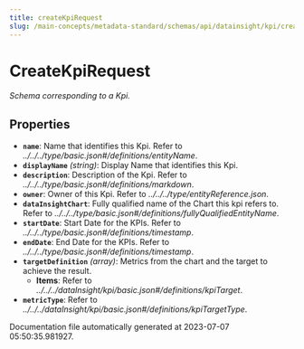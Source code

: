 ```yaml
---
title: createKpiRequest
slug: /main-concepts/metadata-standard/schemas/api/datainsight/kpi/createkpirequest
---
```


# CreateKpiRequest

*Schema corresponding to a Kpi.*

## Properties

- **`name`**: Name that identifies this Kpi. Refer to *../../../type/basic.json#/definitions/entityName*.
- **`displayName`** *(string)*: Display Name that identifies this Kpi.
- **`description`**: Description of the Kpi. Refer to *../../../type/basic.json#/definitions/markdown*.
- **`owner`**: Owner of this Kpi. Refer to *../../../type/entityReference.json*.
- **`dataInsightChart`**: Fully qualified name of the Chart this kpi refers to. Refer to *../../../type/basic.json#/definitions/fullyQualifiedEntityName*.
- **`startDate`**: Start Date for the KPIs. Refer to *../../../type/basic.json#/definitions/timestamp*.
- **`endDate`**: End Date for the KPIs. Refer to *../../../type/basic.json#/definitions/timestamp*.
- **`targetDefinition`** *(array)*: Metrics from the chart and the target to achieve the result.
  - **Items**: Refer to *../../../dataInsight/kpi/basic.json#/definitions/kpiTarget*.
- **`metricType`**: Refer to *../../../dataInsight/kpi/basic.json#/definitions/kpiTargetType*.


Documentation file automatically generated at 2023-07-07 05:50:35.981927.
